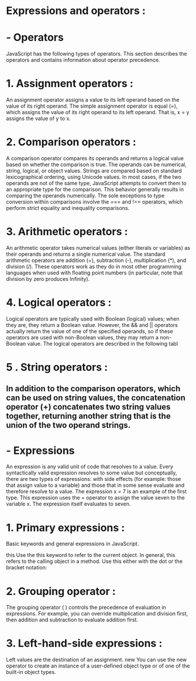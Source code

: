 # Expressions and operators : 

# - Operators
JavaScript has the following types of operators. This section describes the operators and contains information about operator precedence. 

# 1. Assignment operators :
An assignment operator assigns a value to its left operand based on the value of its right operand. The simple assignment operator is equal (=), which assigns the value of its right operand to its left operand. That is, x = y assigns the value of y to x.

# 2. Comparison operators :

A comparison operator compares its operands and returns a logical value based on whether the comparison is true. The operands can be numerical, string, logical, or object values. Strings are compared based on standard lexicographical ordering, using Unicode values. In most cases, if the two operands are not of the same type, JavaScript attempts to convert them to an appropriate type for the comparison. This behavior generally results in comparing the operands numerically. The sole exceptions to type conversion within comparisons involve the === and !== operators, which perform strict equality and inequality comparisons.

# 3. Arithmetic operators :
An arithmetic operator takes numerical values (either literals or variables) as their operands and returns a single numerical value. The standard arithmetic operators are addition (+), subtraction (-), multiplication (*), and division (/). These operators work as they do in most other programming languages when used with floating point numbers (in particular, note that division by zero produces Infinity).

# 4.  Logical operators :

Logical operators are typically used with Boolean (logical) values; when they are, they return a Boolean value. However, the && and || operators actually return the value of one of the specified operands, so if these operators are used with non-Boolean values, they may return a non-Boolean value. The logical operators are described in the following tabl

# 5 . String operators :
In addition to the comparison operators, which can be used on string values, the concatenation operator (+) concatenates two string values together, returning another string that is the union of the two operand strings.
--- 


# - Expressions
An expression is any valid unit of code that resolves to a value.
Every syntactically valid expression resolves to some value but conceptually, there are two types of expressions: with side effects (for example: those that assign value to a variable) and those that in some sense evaluate and therefore resolve to a value.
The expression x = 7 is an example of the first type. This expression uses the = operator to assign the value seven to the variable x. The expression itself evaluates to seven. 

# 1. Primary expressions :
Basic keywords and general expressions in JavaScript.

this
Use the this keyword to refer to the current object. In general, this refers to the calling object in a method. Use this either with the dot or the bracket notation:

# 2. Grouping operator :
The grouping operator ( ) controls the precedence of evaluation in expressions. For example, you can override multiplication and division first, then addition and subtraction to evaluate addition first.

# 3. Left-hand-side expressions :
Left values are the destination of an assignment.
new
You can use the new operator to create an instance of a user-defined object type or of one of the built-in object types. 